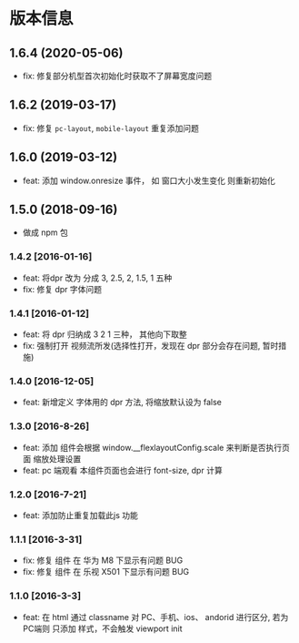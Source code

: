# 版本信息
## 1.6.4 (2020-05-06)
* fix: 修复部分机型首次初始化时获取不了屏幕宽度问题

## 1.6.2 (2019-03-17)
* fix: 修复 `pc-layout`, `mobile-layout` 重复添加问题

## 1.6.0 (2019-03-12)
* feat: 添加 window.onresize 事件， 如 窗口大小发生变化 则重新初始化

## 1.5.0 (2018-09-16)
* 做成 npm 包

### 1.4.2 [2016-01-16]
* feat: 将dpr 改为 分成 3, 2.5, 2, 1.5, 1 五种
* fix: 修复 dpr 字体问题

### 1.4.1 [2016-01-12]
* feat: 将 dpr 归纳成 3 2 1 三种， 其他向下取整
* fix: 强制打开 视频流所发(选择性打开，发现在 dpr 部分会存在问题, 暂时措施)

### 1.4.0 [2016-12-05]
* feat: 新增定义 字体用的 dpr 方法, 将缩放默认设为 false

### 1.3.0 [2016-8-26]
* feat: 添加 组件会根据 window.__flexlayoutConfig.scale 来判断是否执行页面 缩放处理设置
* feat: pc 端观看 本组件页面也会进行 font-size, dpr 计算

### 1.2.0 [2016-7-21]
* feat: 添加防止重复加载此js 功能

### 1.1.1 [2016-3-31]
* fix: 修复 组件 在 华为 M8 下显示有问题 BUG
* fix: 修复 组件 在 乐视 X501 下显示有问题 BUG

### 1.1.0 [2016-3-3]
* feat: 在 html 通过 classname 对 PC、手机、ios、 andorid 进行区分, 若为 PC端则 只添加 样式，不会触发 viewport init
